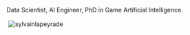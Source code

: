 Data Scientist, AI Engineer, PhD in Game Artificial Intelligence.

<p>&nbsp;<img align="center" src="https://github-readme-stats-tau-lovat.vercel.app/api?username=sylvainlapeyrade&show_icons=true&locale=en&theme=tokyonight" alt="sylvainlapeyrade" /></p>

<!--
**sylvainlapeyrade/sylvainlapeyrade** is a ✨ _special_ ✨ repository because its `README.md` (this file) appears on your GitHub profile.

Here are some ideas to get you started:

- 🔭 I’m currently working on ...
- 🌱 I’m currently learning ...
- 👯 I’m looking to collaborate on ...
- 🤔 I’m looking for help with ...
- 💬 Ask me about ...
- 📫 How to reach me: ...
- 😄 Pronouns: ...
- ⚡ Fun fact: ...
-->
